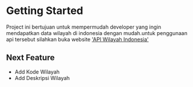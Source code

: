# Getting Started

Project ini bertujuan untuk mempermudah developer yang ingin mendapatkan data wilayah di indonesia dengan mudah.untuk penggunaan api tersebut silahkan buka website ['API Wilayah Indonesia'](https://region-indonesia.vercel.app)

## Next Feature

- Add Kode Wilayah
- Add Deskripsi Wilayah
